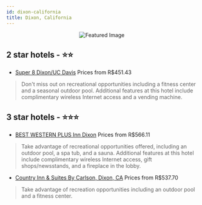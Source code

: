```yaml
---
id: dixon-california
title: Dixon, California
---
```


<center><img src="https://i.travelapi.com/hotels/1000000/910000/903600/903578/74ece478_z.jpg" alt="Featured Image" /></center>


##  2 star hotels - ⭐️⭐️

-    [Super 8 Dixon/UC Davis](https://us.hurb.com/hotels/dixon/super-8-dixon-uc-davis-JNP-JP149305?cmp=18055) Prices from R$451.43
   > Don't miss out on recreational opportunities including a fitness center and a seasonal outdoor pool. Additional features at this hotel include complimentary wireless Internet access and a vending machine.

##  3 star hotels - ⭐️⭐️⭐️

-    [BEST WESTERN PLUS Inn Dixon](https://us.hurb.com/hotels/dixon/best-western-plus-inn-dixon-JNP-JP051934?cmp=18055) Prices from R$566.11
   > Take advantage of recreational opportunities offered, including an outdoor pool, a spa tub, and a sauna. Additional features at this hotel include complimentary wireless Internet access, gift shops/newsstands, and a fireplace in the lobby.
-    [Country Inn & Suites By Carlson, Dixon, CA](https://us.hurb.com/hotels/dixon/country-inn-suites-by-carlson-dixon-ca-JNP-JP895644?cmp=18055) Prices from R$537.70
   > Take advantage of recreation opportunities including an outdoor pool and a fitness center.
